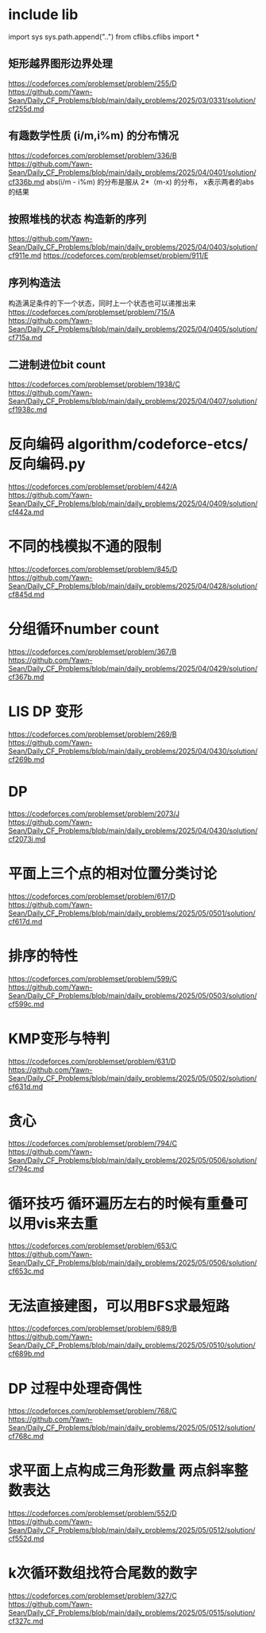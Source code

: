 # include lib

import sys
sys.path.append("..")
from cflibs.cflibs import *


## 矩形越界图形边界处理
https://codeforces.com/problemset/problem/255/D
https://github.com/Yawn-Sean/Daily_CF_Problems/blob/main/daily_problems/2025/03/0331/solution/cf255d.md

## 有趣数学性质 (i/m,i%m) 的分布情况
https://codeforces.com/problemset/problem/336/B
https://github.com/Yawn-Sean/Daily_CF_Problems/blob/main/daily_problems/2025/04/0401/solution/cf336b.md
abs(i/m - i%m) 的分布是服从 2*（m-x) 的分布， x表示两者的abs的结果


## 按照堆栈的状态 构造新的序列
https://github.com/Yawn-Sean/Daily_CF_Problems/blob/main/daily_problems/2025/04/0403/solution/cf911e.md
https://codeforces.com/problemset/problem/911/E


## 序列构造法
构造满足条件的下一个状态，同时上一个状态也可以递推出来
https://codeforces.com/problemset/problem/715/A
https://github.com/Yawn-Sean/Daily_CF_Problems/blob/main/daily_problems/2025/04/0405/solution/cf715a.md


## 二进制进位bit count 
https://codeforces.com/problemset/problem/1938/C
https://github.com/Yawn-Sean/Daily_CF_Problems/blob/main/daily_problems/2025/04/0407/solution/cf1938c.md

# 反向编码 algorithm/codeforce-etcs/反向编码.py
https://codeforces.com/problemset/problem/442/A
https://github.com/Yawn-Sean/Daily_CF_Problems/blob/main/daily_problems/2025/04/0409/solution/cf442a.md

# 不同的栈模拟不通的限制
https://codeforces.com/problemset/problem/845/D
https://github.com/Yawn-Sean/Daily_CF_Problems/blob/main/daily_problems/2025/04/0428/solution/cf845d.md

# 分组循环number count
https://codeforces.com/problemset/problem/367/B
https://github.com/Yawn-Sean/Daily_CF_Problems/blob/main/daily_problems/2025/04/0429/solution/cf367b.md

# LIS DP 变形
https://codeforces.com/problemset/problem/269/B
https://github.com/Yawn-Sean/Daily_CF_Problems/blob/main/daily_problems/2025/04/0430/solution/cf269b.md

# DP
https://codeforces.com/problemset/problem/2073/J
https://github.com/Yawn-Sean/Daily_CF_Problems/blob/main/daily_problems/2025/04/0430/solution/cf2073j.md

# 平面上三个点的相对位置分类讨论
https://codeforces.com/problemset/problem/617/D
https://github.com/Yawn-Sean/Daily_CF_Problems/blob/main/daily_problems/2025/05/0501/solution/cf617d.md

# 排序的特性 
https://codeforces.com/problemset/problem/599/C
https://github.com/Yawn-Sean/Daily_CF_Problems/blob/main/daily_problems/2025/05/0503/solution/cf599c.md

# KMP变形与特判
https://codeforces.com/problemset/problem/631/D
https://github.com/Yawn-Sean/Daily_CF_Problems/blob/main/daily_problems/2025/05/0502/solution/cf631d.md


# 贪心
https://codeforces.com/problemset/problem/794/C
https://github.com/Yawn-Sean/Daily_CF_Problems/blob/main/daily_problems/2025/05/0506/solution/cf794c.md

# 循环技巧 循环遍历左右的时候有重叠可以用vis来去重
https://codeforces.com/problemset/problem/653/C
https://github.com/Yawn-Sean/Daily_CF_Problems/blob/main/daily_problems/2025/05/0506/solution/cf653c.md

# 无法直接建图，可以用BFS求最短路
https://codeforces.com/problemset/problem/689/B
https://github.com/Yawn-Sean/Daily_CF_Problems/blob/main/daily_problems/2025/05/0510/solution/cf689b.md


# DP 过程中处理奇偶性
https://codeforces.com/problemset/problem/768/C
https://github.com/Yawn-Sean/Daily_CF_Problems/blob/main/daily_problems/2025/05/0512/solution/cf768c.md

# 求平面上点构成三角形数量 两点斜率整数表达
https://codeforces.com/problemset/problem/552/D
https://github.com/Yawn-Sean/Daily_CF_Problems/blob/main/daily_problems/2025/05/0512/solution/cf552d.md

# k次循环数组找符合尾数的数字
https://codeforces.com/problemset/problem/327/C
https://github.com/Yawn-Sean/Daily_CF_Problems/blob/main/daily_problems/2025/05/0515/solution/cf327c.md